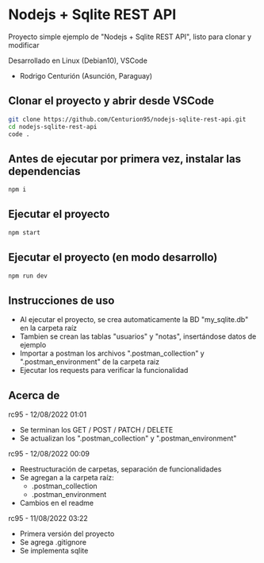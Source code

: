 # Nodejs + Sqlite REST API
Proyecto simple ejemplo de "Nodejs + Sqlite REST API", listo para clonar y modificar

Desarrollado en Linux (Debian10), VSCode

- Rodrigo Centurión
(Asunción, Paraguay)

## Clonar el proyecto y abrir desde VSCode
```sh
git clone https://github.com/Centurion95/nodejs-sqlite-rest-api.git
cd nodejs-sqlite-rest-api
code .
```

## Antes de ejecutar por primera vez, instalar las dependencias
```sh
npm i
```

## Ejecutar el proyecto
```sh
npm start
```

## Ejecutar el proyecto (en modo desarrollo)
```sh
npm run dev
```

## Instrucciones de uso
- Al ejecutar el proyecto, se crea automaticamente la BD "my_sqlite.db" en la carpeta raíz
- Tambien se crean las tablas "usuarios" y "notas", insertándose datos de ejemplo
- Importar a postman los archivos ".postman_collection" y ".postman_environment" de la carpeta raiz
- Ejecutar los requests para verificar la funcionalidad


## Acerca de
rc95 - 12/08/2022 01:01
- Se terminan los GET / POST / PATCH / DELETE
- Se actualizan los ".postman_collection" y ".postman_environment"

rc95 - 12/08/2022 00:09
- Reestructuración de carpetas, separación de funcionalidades
- Se agregan a la carpeta raíz:
    - .postman_collection
    - .postman_environment
- Cambios en el readme

rc95 - 11/08/2022 03:22
- Primera versión del proyecto
- Se agrega .gitignore
- Se implementa sqlite